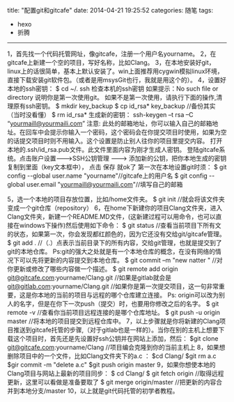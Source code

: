 title: "配置git和gitcafe"
date: 2014-04-21 19:25:52
categories: 随笔
tags:
- hexo
- 折腾
---
1，首先找一个代码托管网址，像gitcafe，注册一个用户名yourname。
2，在gitcafe上新建一个空的项目，写好名称，比如Clang。
3，在本地安装好git，linux上的话很简单，基本上默认安装了。win上面推荐用cygwin模拟linux环境，直接下载安装git软件包。（或者是用msysGit也行，我就是用这个的）。
4，设置好本地的ssh密钥：
        $ cd ~/. ssh 检查本机的ssh密钥
        如果提示：No such file or directory 说明你是第一次使用git。
        如果不是第一次使用，请执行下面的操作,清理原有ssh密钥。
        $ mkdir key_backup
        $ cp id_rsa* key_backup    //备份其实（当时没看懂）
        $ rm id_rsa*
        生成新的密钥：
        ssh-keygen –t rsa –C “yourmaill@yourmaili.com”
        注意: 此处的邮箱地址，你可以输入自己的邮箱地址。在回车中会提示你输入一个密码，这个密码会在你提交项目时使用，如果为空的话提交项目时则不用输入。这个设置是防止别人往你的项目里提交内容。
        打开本地的.ssh/id_rsa.pub文件。此文件里面内容为刚才生成人密钥。
        登陆gitcafe系统。点击账户设置--->SSH公钥管理 ---> 添加新的公钥，把你本地生成的密钥复制到里面（key文本框中）， 点击 保存 就ok了
        第一次在本地设置git时须：
        $ git config --global user.name "yourname"//gitcafe上的用户名
        $ git config --global user.email "yourmaill@yourmaili.com"//填写自己的邮箱
 
5，选一个本地的项目存放位置，比如/home文件夹。
        $ git init     //就会将该文件夹变成一个git仓库（repository）
6，在home下新建你的项目Clang文件夹，进入Clang文件夹，新建一个README.MD文件，(这新建过程可以用命令，也可以直接在windows下操作)然后使用如下命令：
        $ git status   //查看当前项目下所有文的状态，如果第一次，你会发现都红颜色的，因为它还没有交给git/gitcafe管理。
        $ git add .   //（.）点表示当前目录下的所有内容，交给git管理，也就是提交到了git的本地仓库。
        Ps:git的强大之处就是有一个本地仓库的概念，在没有网络的情况下可以先将更新的内容提交到本地仓库。
        $ git commit –m "new natter "  //对你更新或修改了哪些内容做一个描述。
        $ git remote add origin git@gitcafe.com:yourname/Clang.git
         //如果是gitlab就会是   git@gitlab.com:yourname/Clang.git
        //如果你是第一次提交项目，这一句非常重要，这是你本地的当前的项目与远程的哪个仓库建立连接。
        Ps: origin可以改为别人的名字，但是在你下一次push（提交）时，也要用你修改之后的名字。
        $ git remote -v  //查看你当前项目远程连接的是哪个仓库地址。
        $ git push -u origin master  //将本地的项目提交到远程仓库中。
7，以上步骤就是你将新建的Clang项目推送到gitcafe托管的步骤,（对于gitlab也是一样的）。当你在别的主机上想要下载这个项目时，首先还是先设置好ssh公钥并在网站上添加，然后：
        $git clone git@gitcafe.com:yourname/Clang
        //项目编会克隆到你的当前主机上
8，如果想删除项目中的一个文件，比如Clang文件夹下的a.c ：
        $cd Clang/
        $git rm a.c
        $gir commit -m "delete a.c"
        $git push origin master
9，如果你想使本地的Clang项目与网站上最新的项目同步：
        $ cd Clang/
        $ git fetch origin    //取得远程更新，这里可以看做是准备要取了
        $ git merge origin/master  //把更新的内容合并到本地分支/master
10，以上就是git代码托管的初学者教程。


